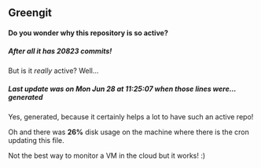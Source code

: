 ## Greengit

#### Do you wonder why this repository is so active?

##### After all it has 20823 commits!

But is it *really* active? Well...

##### Last update was on Mon Jun 28 at 11:25:07 when those lines were... generated

Yes, generated, because it certainly helps a lot to have such an active repo!

Oh and there was **26%** disk usage on the machine
where there is the cron updating this file.

Not the best way to monitor a VM in the cloud but it works! :)
